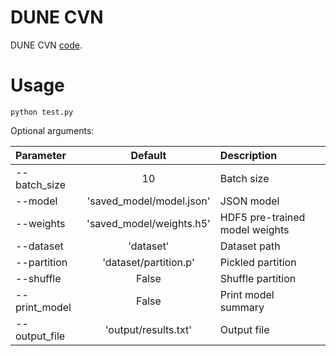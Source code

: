 # DUNE CVN

DUNE CVN [code](modules/dune_cvn.py).

# Usage

```
python test.py
```

Optional arguments: 

| Parameter                 | Default       | Description   |	
| :------------------------ |:-------------:| :-------------|
| --batch_size 	       |	10          |Batch size
| --model         |        'saved_model/model.json'          |JSON model
| --weights         |        'saved_model/weights.h5'          |HDF5 pre-trained model weights
| --dataset         |        'dataset'          |Dataset path
| --partition         |        'dataset/partition.p'          |Pickled partition
| --shuffle         |        False          |Shuffle partition
| --print_model         |        False          |Print model summary
| --output_file         |        'output/results.txt'          |Output file
